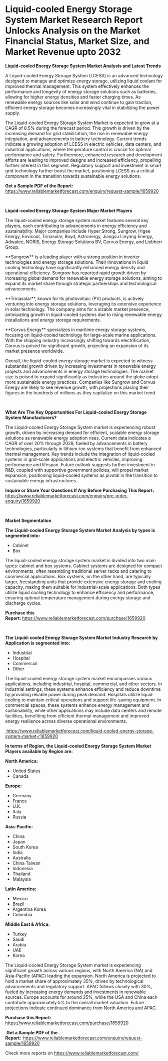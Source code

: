 <p><h1>Liquid-cooled Energy Storage System Market Research Report Unlocks Analysis on the Market Financial Status, Market Size, and Market Revenue upto 2032</h1></p><p><strong>Liquid-cooled Energy Storage System Market Analysis and Latest Trends</strong></p>
<p><p>A Liquid-cooled Energy Storage System (LCESS) is an advanced technology designed to manage and optimize energy storage, utilizing liquid coolant for improved thermal management. This system effectively enhances the performance and longevity of energy storage solutions such as batteries, allowing for higher energy densities and faster charging times. As renewable energy sources like solar and wind continue to gain traction, efficient energy storage becomes increasingly vital in stabilizing the power supply.</p><p>The Liquid-cooled Energy Storage System Market is expected to grow at a CAGR of 8.5% during the forecast period. This growth is driven by the increasing demand for grid stabilization, the rise in renewable energy integration, and advancements in battery technology. Current trends indicate a growing adoption of LCESS in electric vehicles, data centers, and industrial applications, where temperature control is crucial for optimal performance and safety. Furthermore, enhanced research and development efforts are leading to improved designs and increased efficiency, propelling further interest in this segment. Regulatory support and investment in smart grid technology further boost the market, positioning LCESS as a critical component in the transition towards sustainable energy solutions.</p></p>
<p><strong>Get a Sample PDF of the Report:&nbsp;</strong> <a href="https://www.reliablemarketforecast.com/enquiry/request-sample/1659920?utm_campaign=1842&utm_medium=2&utm_source=Github&utm_content=ia&utm_term=17012025&utm_id=liquid-cooled-energy-storage-system">https://www.reliablemarketforecast.com/enquiry/request-sample/1659920</a></p>
<p>&nbsp;</p>
<p><strong>Liquid-cooled Energy Storage System Major Market Players</strong></p>
<p><p>The liquid-cooled energy storage system market features several key players, each contributing to advancements in energy efficiency and sustainability. Major companies include Hyper Strong, Sungrow, Higee Energy, Envicool, Trinasolar, Boyd, Astronergy, Jiangsu Linyang Energy, Adwatec, NORIS, Energy Storage Solutions BV, Corvus Energy, and Liebherr Group.</p><p>**Sungrow** is a leading player with a strong position in inverter technologies and energy storage solutions. Their innovations in liquid cooling technology have significantly enhanced energy density and operational efficiency. Sungrow has reported rapid growth driven by increasing global demand for renewable energy storage solutions, aiming to expand its market share through strategic partnerships and technological advancements.</p><p>**Trinasolar**, known for its photovoltaic (PV) products, is actively venturing into energy storage solutions, leveraging its extensive experience in solar technology. The company aims for a sizable market presence, anticipating growth in liquid-cooled systems due to rising renewable energy installations and energy storage requirements.</p><p>**Corvus Energy** specializes in maritime energy storage systems, focusing on liquid-cooled technology for large-scale marine applications. With the shipping industry increasingly shifting towards electrification, Corvus is poised for significant growth, projecting an expansion of its market presence worldwide.</p><p>Overall, the liquid-cooled energy storage market is expected to witness substantial growth driven by increasing investments in renewable energy projects and advancements in energy storage technologies. The market size is poised to expand significantly as industries around the globe adopt more sustainable energy practices. Companies like Sungrow and Corvus Energy are likely to see revenue growth, with projections placing their figures in the hundreds of millions as they capitalize on this market trend.</p></p>
<p>&nbsp;</p>
<p><strong>What Are The Key Opportunities For Liquid-cooled Energy Storage System Manufacturers?</strong></p>
<p><p>The Liquid-cooled Energy Storage System market is experiencing robust growth, driven by increasing demand for efficient, scalable energy storage solutions as renewable energy adoption rises. Current data indicates a CAGR of over 20% through 2028, fueled by advancements in battery technologies, particularly in lithium-ion systems that benefit from enhanced thermal management. Key trends include the integration of liquid-cooled systems in grid-scale applications and electric vehicles, improving performance and lifespan. Future outlook suggests further investment in R&D, coupled with supportive government policies, will propel market expansion, positioning liquid-cooled systems as pivotal in the transition to sustainable energy infrastructures.</p></p>
<p><strong>Inquire or Share Your Questions If Any Before Purchasing This Report:</strong> <a href="https://www.reliablemarketforecast.com/enquiry/pre-order-enquiry/1659920?utm_campaign=1842&utm_medium=2&utm_source=Github&utm_content=ia&utm_term=17012025&utm_id=liquid-cooled-energy-storage-system">https://www.reliablemarketforecast.com/enquiry/pre-order-enquiry/1659920</a></p>
<p>&nbsp;</p>
<p><strong>Market Segmentation</strong></p>
<p><strong>The Liquid-cooled Energy Storage System Market Analysis by types is segmented into:</strong></p>
<p><ul><li>Cabinet</li><li>Box</li></ul></p>
<p><p>The liquid-cooled energy storage system market is divided into two main types: cabinet and box systems. Cabinet systems are designed for compact environments, often resembling traditional server racks and catering to commercial applications. Box systems, on the other hand, are typically larger, freestanding units that provide extensive energy storage and cooling capacity, making them suitable for industrial-scale applications. Both types utilize liquid cooling technology to enhance efficiency and performance, ensuring optimal temperature management during energy storage and discharge cycles.</p></p>
<p><strong>Purchase this Report:&nbsp;</strong><a href="https://www.reliablemarketforecast.com/purchase/1659920?utm_campaign=1842&utm_medium=2&utm_source=Github&utm_content=ia&utm_term=17012025&utm_id=liquid-cooled-energy-storage-system">https://www.reliablemarketforecast.com/purchase/1659920</a></p>
<p>&nbsp;</p>
<p><strong>The Liquid-cooled Energy Storage System Market Industry Research by Application is segmented into:</strong></p>
<p><ul><li>Industrial</li><li>Hospital</li><li>Commercial</li><li>Other</li></ul></p>
<p><p>The liquid-cooled energy storage system market encompasses various applications, including industrial, hospital, commercial, and other sectors. In industrial settings, these systems enhance efficiency and reduce downtime by providing reliable power during peak demand. Hospitals utilize liquid cooling to maintain critical operations and support life-saving equipment. In commercial spaces, these systems enhance energy management and sustainability, while other applications may include data centers and remote facilities, benefiting from efficient thermal management and improved energy resilience across diverse operational environments.</p></p>
<p><a href="https://www.reliablemarketforecast.com/liquid-cooled-energy-storage-system-market-r1659920?utm_campaign=1842&utm_medium=2&utm_source=Github&utm_content=ia&utm_term=17012025&utm_id=liquid-cooled-energy-storage-system">&nbsp;https://www.reliablemarketforecast.com/liquid-cooled-energy-storage-system-market-r1659920</a></p>
<p><strong>In terms of Region, the Liquid-cooled Energy Storage System Market Players available by Region are:</strong></p>
<p>
    <p> <strong> North America: </strong>
        <ul>
            <li>United States</li>
            <li>Canada</li>
        </ul>
        </p> 
    <p> <strong> Europe: </strong>
        <ul>
            <li>Germany</li>
            <li>France</li>
            <li>U.K.</li>
            <li>Italy</li>
            <li>Russia</li>
        </ul>
        </p> 
    <p> <strong> Asia-Pacific: </strong>
        <ul>
            <li>China</li>
            <li>Japan</li>
            <li>South Korea</li>
            <li>India</li>
            <li>Australia</li>
            <li>China Taiwan</li>
            <li>Indonesia</li>
            <li>Thailand</li>
            <li>Malaysia</li>
        </ul>
        </p> 
    <p> <strong> Latin America: </strong>
        <ul>
            <li>Mexico</li>
            <li>Brazil</li>
            <li>Argentina Korea</li>
            <li>Colombia</li>
        </ul>
        </p> 
    <p> <strong> Middle East & Africa: </strong>
        <ul>
            <li>Turkey</li>
            <li>Saudi</li>
            <li>Arabia</li>
            <li>UAE</li>
            <li>Korea</li>
        </ul>
    </p>
    </p>
<p><p>The Liquid-cooled Energy Storage System market is experiencing significant growth across various regions, with North America (NA) and Asia-Pacific (APAC) leading the expansion. North America is projected to hold a market share of approximately 35%, driven by technological advancements and regulatory support. APAC follows closely with 30%, fueled by increasing energy demands and investments in renewable sources. Europe accounts for around 25%, while the USA and China each contribute approximately 5% to the overall market valuation. Future projections indicate continued dominance from North America and APAC.</p></p>
<p><strong>Purchase this Report: </strong><a href="https://www.reliablemarketforecast.com/purchase/1659920?utm_campaign=1842&utm_medium=2&utm_source=Github&utm_content=ia&utm_term=17012025&utm_id=liquid-cooled-energy-storage-system">https://www.reliablemarketforecast.com/purchase/1659920</a></p>
<p>&nbsp;<strong>Get a Sample PDF of the Report:&nbsp;&nbsp;</strong><a href="https://www.reliablemarketforecast.com/enquiry/request-sample/1659920?utm_campaign=1842&utm_medium=2&utm_source=Github&utm_content=ia&utm_term=17012025&utm_id=liquid-cooled-energy-storage-system">https://www.reliablemarketforecast.com/enquiry/request-sample/1659920</a></p>
<p><strong></strong></p>
<p>Check more reports on <a href="https://www.reliablemarketforecast.com/?utm_campaign=1842&utm_medium=2&utm_source=Github&utm_content=ia&utm_term=17012025&utm_id=liquid-cooled-energy-storage-system">https://www.reliablemarketforecast.com/</a></p>